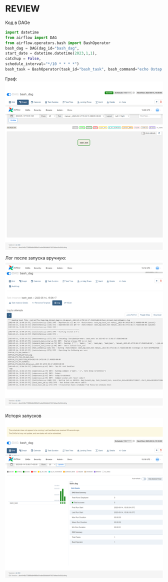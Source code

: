 # REVIEW

Код в DAGе

```python
import datetime
from airflow import DAG
from airflow.operators.bash import BashOperator
bash_dag = DAG(dag_id="bash_dag",
start_date = datetime.datetime(2023,1,1),
catchup = False,
schedule_interval="*/10 * * * *")
bash_task = BashOperator(task_id="bash_task", bash_command="echo Ostap Korotchenok", dag=bash_dag)
```

Граф:
![Graph](https://github.com/astatochek/mm-programming-practice/blob/main/6-semester/special-computational-workshop/10.%20Airflow/localhost_8080_dags_bash_dag_graph_root=&execution_date=2023-05-14T153A17.4560353A00.png)

Лог после запуска вручную:
![Log](https://github.com/astatochek/mm-programming-practice/blob/main/6-semester/special-computational-workshop/10.%20Airflow/localhost_8080_log_dag_id=bash_dag&task_id=bash_task&execution_date=2023-05-14T153A17.4560353A00.png)

Исторя запусков
![Grid](https://github.com/astatochek/mm-programming-practice/blob/main/6-semester/special-computational-workshop/10.%20Airflow/localhost_8080_dags_bash_dag_grid_root=.png)
